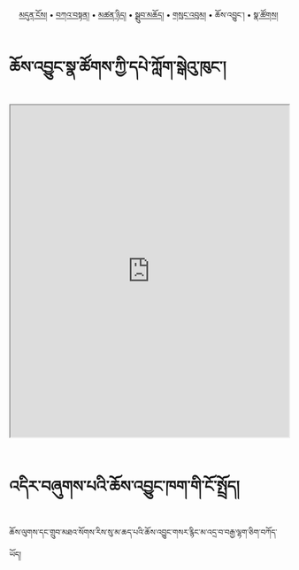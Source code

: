 <p align="center">
  <a href="https://bdrc-reader.github.io/mugey-gonpa/">མདུན་ངོས།</a> • <a href="https://bdrc-reader.github.io/mugey-gonpa/katan">བཀའ་བསྟན།</a> • 
  <a href="https://bdrc-reader.github.io/mugey-gonpa/tsannyid">མཚན་ཉིད།</a> •
  <a href="https://bdrc-reader.github.io/mugey-gonpa/drubchod">སྒྲུབ་མཆོད།</a> • 
<a href="https://bdrc-reader.github.io/mugey-gonpa/sungbum">གསུང་འབུམ།</a> • <span>ཆོས་འབྱུང་།</span> • <a href="https://bdrc-reader.github.io/mugey-gonpa/natsok">སྣ་ཚོགས།</a></p>


# ཆོས་འབྱུང་སྣ་ཚོགས་ཀྱི་དཔེ་ཀློག་སྒེའུ་ཁུང་།

<iframe src="https://library.bdrc.io/scripts/embed-iframe.html?work=bdr:W1ERI0027005&origin=website.com" width="100%" height="600"></iframe>

<br>
<br>

# འདིར་བཞུགས་པའི་ཆོས་འབྱུང་ཁག་གི་ངོ་སྤྲོད།

ཆོས་ལུགས་དང་གྲུབ་མཐའ་སོགས་རིས་སུ་མ་ཆད་པའི་ཆོས་འབྱུང་གསར་རྙིང་མ་འདྲ་བ་བརྒྱ་ལྷག་ཅིག་བཀོད་ཡོད།

